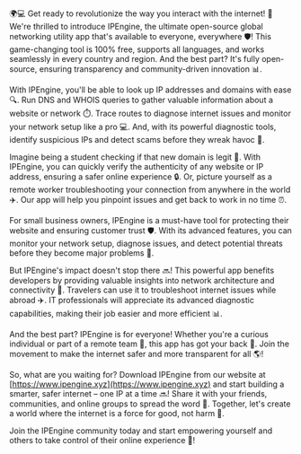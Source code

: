 🌍💻 Get ready to revolutionize the way you interact with the internet! 🚀 We're thrilled to introduce IPEngine, the ultimate open-source global networking utility app that's available to everyone, everywhere 🛡️! This game-changing tool is 100% free, supports all languages, and works seamlessly in every country and region. And the best part? It's fully open-source, ensuring transparency and community-driven innovation 📊.

With IPEngine, you'll be able to look up IP addresses and domains with ease 🔍. Run DNS and WHOIS queries to gather valuable information about a website or network ⏱️. Trace routes to diagnose internet issues and monitor your network setup like a pro 💻. And, with its powerful diagnostic tools, identify suspicious IPs and detect scams before they wreak havoc 🚫.

Imagine being a student checking if that new domain is legit 👀. With IPEngine, you can quickly verify the authenticity of any website or IP address, ensuring a safer online experience 🔒. Or, picture yourself as a remote worker troubleshooting your connection from anywhere in the world ✈️. Our app will help you pinpoint issues and get back to work in no time ⏰.

For small business owners, IPEngine is a must-have tool for protecting their website and ensuring customer trust 🛡️. With its advanced features, you can monitor your network setup, diagnose issues, and detect potential threats before they become major problems 💪.

But IPEngine's impact doesn't stop there 🔜! This powerful app benefits developers by providing valuable insights into network architecture and connectivity 🔧. Travelers can use it to troubleshoot internet issues while abroad ✈️. IT professionals will appreciate its advanced diagnostic capabilities, making their job easier and more efficient 📊.

And the best part? IPEngine is for everyone! Whether you're a curious individual or part of a remote team 🤝, this app has got your back 💪. Join the movement to make the internet safer and more transparent for all 🌎!

So, what are you waiting for? Download IPEngine from our website at [https://www.ipengine.xyz](https://www.ipengine.xyz) and start building a smarter, safer internet – one IP at a time 🔜! Share it with your friends, communities, and online groups to spread the word 📣. Together, let's create a world where the internet is a force for good, not harm 🌟.

Join the IPEngine community today and start empowering yourself and others to take control of their online experience 💪!